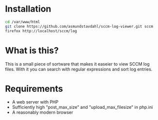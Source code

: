 
Installation
============

```bash
cd /var/www/html
git clone https://github.com/asmundstavdahl/sccm-log-viewer.git sccm
firefox http://localhost/sccm/log
```

What is this?
=============

This is a small piece of sortware that makes it easeier to view SCCM log files. With it you can search with regular expressions and sort log entries.

Requirements
============

 - A web server with PHP
 - Sufficiently high "post_max_size" and "upload_max_filesize" in php.ini
 - A reasonably modern browser
